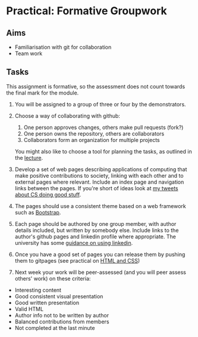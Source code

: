 # Practical: Formative Groupwork

## Aims

- Familiarisation with git for collaboration
- Team work

## Tasks

This assignment is formative, so the assessment does not count towards the final mark for the module.

1. You will be assigned to a group of three or four by the demonstrators.

2. Choose a way of collaborating with github:

   1. One person approves changes, others make pull requests (fork?)
   2. One person owns the repository, others are collaborators
   3. Collaborators form an organization for multiple projects

   You might also like to choose a tool for planning the tasks, as outlined in the [lecture](https://github.com/stevenaeola/progblack_lectures/tree/main/git_collab).

3. Develop a set of web pages describing applications of computing that make positive contributions to society, linking with each other and to external pages where relevant. Include an index page and navigation links between the pages. If you're short of ideas look at [my tweets about CS doing good stuff](https://twitter.com/CSdoesgood).

4. The pages should use a consistent theme based on a web framework such as [Bootstrap](https://getbootstrap.com).

5. Each page should be authored by one group member, with author details included, but written by somebody else. Include links to the author's github pages and linkedin profile where appropriate. The university has some [guidance on using linkedin](https://www.dur.ac.uk/careers/students/careerplanning/research/socialmedia/linkedin/).

6. Once you have a good set of pages you can release them by pushing them to gitpages (see practical on [HTML and CSS](https://github.com/stevenaeola/proglabs_js/tree/master/html_css))

7. Next week your work will be peer-assessed (and you will peer assess others' work) on these criteria:

- Interesting content
- Good consistent visual presentation
- Good written presentation
- Valid HTML
- Author info not to be written by author
- Balanced contributions from members
- Not completed at the last minute
